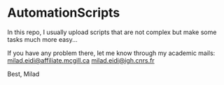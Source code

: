 # AutomationScripts

In this repo, I usually upload scripts that are not complex but make some tasks much more easy...

If you have any problem there, let me know through my academic mails: 
milad.eidi@affiliate.mcgill.ca
milad.eidi@igh.cnrs.fr

Best,
Milad
